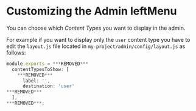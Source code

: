 # Customizing the Admin leftMenu

You can choose which *Content Types* you want to display in the admin.

For example if you want to display only the `user` content type you have to edit the `layout.js` file located in
`my-project/admin/config/layout.js` as follows:

```js
module.exports = ***REMOVED***
  contentTypesToShow: [
    ***REMOVED***
      label: '',
      destination: 'user'
***REMOVED***
  ],
***REMOVED***;
```
